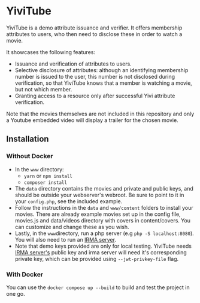 # YiviTube

YiviTube is a demo attribute issuance and verifier. It offers membership attributes to users, who then need to disclose these in order to watch a movie.

It showcases the following features:

* Issuance and verification of attributes to users.
* Selective disclosure of attributes: although an identifying membership number is issued to the user, this number is not disclosed during verification, so that YiviTube knows that a member is watching a movie, but not which member.
* Granting access to a resource only after successful Yivi attribute verification.

Note that the movies themselves are not included in this repository and only a Youtube embedded video will display a trailer for the chosen movie. 

## Installation

### Without Docker

* In the `www` directory:
  * `yarn` or `npm install`
  * `composer install`
* The `data` directory contains the movies and private and public keys, and should be outside your webserver's webroot. Be sure to point to it in your `config.php`, see the included example. 
* Follow the instructions in the `data` and `www/content` folders to install your movies. There are already example movies set up in the config file, movies.js and data/videos directory with covers in content/covers. You can customize and change these as you wish.
* Lastly, in the `www`directory, run a php server (e.g `php -S localhost:8080`). You will also need to run an [IRMA server](https://github.com/privacybydesign/irmago). 
* Note that demo keys provided are only for local testing. YiviTube needs [IRMA  server's](https://github.com/privacybydesign/irmago) public key and irma server will need it's corresponding private key, which can be provided using `--jwt-privkey-file` flag.

### With Docker

You can use the `docker compose up --build` to build and test the project in one go. 

